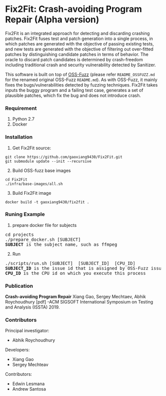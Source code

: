 # Fix2Fit: Crash-avoiding Program Repair (Alpha version)

Fix2Fit is an integrated approach for detecting and discarding crashing patches. Fix2Fit fuses test and patch generation into a single process, in which patches are generated with the objective of passing existing tests, and new tests are generated with the objective of filtering out over-fitted patches by distinguishing candidate patches in terms of behavior. The oracle to discard patch candidates is determined by crash-freedom including traditional crash and security vulnerability detected by Sanitizer.

This software is built on top of [OSS-Fuzz](https://github.com/google/oss-fuzz) (please refer `README_OSSFUZZ.md` for the renamed original OSS-Fuzz `README.md`). As with OSS-Fuzz, it mainly fixes the bugs/vulnerabilities detected by fuzzing techniques. Fix2Fit takes inputs the buggy program and a failing test case, generates a set of plausible patches, which fix the bug and does not introduce crash.

### Requirement
1. Python 2.7
2. Docker

### Installation
1. Get Fix2Fit source:
```
git clone https://github.com/gaoxiang9430/Fix2Fit.git
git submodule update --init --recursive
```

2. Build OSS-fuzz base images
```
cd Fix2Fit
./infra/base-images/all.sh
```

3. Build Fix2Fit image
```
docker build -t gaoxiang9430/fix2fit .
```

### Runing Example
1. prepare docker file for subjects
<pre>
cd projects
./prepare_docker.sh [SUBJECT]
<b>SUBJECT</b> is the subject name, such as ffmpeg
</pre>


2. Run 
<pre>
./scripts/run.sh [SUBJECT]  [SUBJECT_ID]  [CPU_ID] 
<b>SUBJECT_ID</b> is the issue id that is assigned by OSS-Fuzz issue tracker (e.g. <a href="https://bugs.chromium.org/p/oss-fuzz/issues/detail?id=1345">1345</a>)
<b>CPU_ID</b> is the CPU id on which you execute this process
</pre>

### Publication
**Crash-avoiding Program Repair** Xiang Gao, Sergey Mechtaev, Abhik Roychoudhury [pdf]
-ACM SIGSOFT International Symposium on Testing and Analysis (ISSTA) 2019.

### Contributors
Principal investigator:
- Abhik Roychoudhury

Developers:
- Xiang Gao
- Sergey Mechteav

Contributors:
- Edwin Lesmana
- Andrew Santosa


<!---
Here we mention several important files:

* `Makefile`: This is used to execute all of the automated repair
  experiments in parallel. For example, do
  ```
  make -j 55
  ```
  To execute all of the experiments, each on a different project (buggy
  software) in parallel using at most 55 cores.
  ```
  make -j 55 ffmpeg
  ```
  will only execute the projects for the FFmpeg software, in parallel using at most 55 cores.
  ```
  make ffmpeg_1298.log
  ```
  will only execute the project for the issue 1298 of the FFmpeg
  software. Please try not to edit the `Makefile` as it is automatically
  generated by `build_makefile.sh`.

* `scripts/run.sh`: The actual execution is done by this script. `Makefile` is actually just a parallelization wrapper for it. In case you want to use it directly, here is some examples:
  ```
  ./scripts/run.sh
  ```
  will run all the projects sequentially.
  ```
  ./scripts/run.sh wireshark
  ```
  will run only the wireshark projects sequentially.
  ```
  ./scripts/run.sh wireshark 3372
  ```
  will run only the project 3372 of wireshark.

The repository does not contain the source code of the buggy code subjects: The code will be automatically downloaded and the right commit hash will be checked out.
-->

